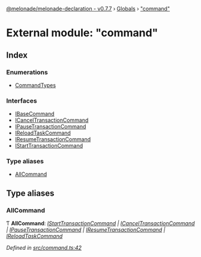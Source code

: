 [@melonade/melonade-declaration - v0.7.7](../README.md) › [Globals](../globals.md) › ["command"](_command_.md)

# External module: "command"

## Index

### Enumerations

* [CommandTypes](../enums/_command_.commandtypes.md)

### Interfaces

* [IBaseCommand](../interfaces/_command_.ibasecommand.md)
* [ICancelTransactionCommand](../interfaces/_command_.icanceltransactioncommand.md)
* [IPauseTransactionCommand](../interfaces/_command_.ipausetransactioncommand.md)
* [IReloadTaskCommand](../interfaces/_command_.ireloadtaskcommand.md)
* [IResumeTransactionCommand](../interfaces/_command_.iresumetransactioncommand.md)
* [IStartTransactionCommand](../interfaces/_command_.istarttransactioncommand.md)

### Type aliases

* [AllCommand](_command_.md#allcommand)

## Type aliases

###  AllCommand

Ƭ **AllCommand**: *[IStartTransactionCommand](../interfaces/_command_.istarttransactioncommand.md) | [ICancelTransactionCommand](../interfaces/_command_.icanceltransactioncommand.md) | [IPauseTransactionCommand](../interfaces/_command_.ipausetransactioncommand.md) | [IResumeTransactionCommand](../interfaces/_command_.iresumetransactioncommand.md) | [IReloadTaskCommand](../interfaces/_command_.ireloadtaskcommand.md)*

*Defined in [src/command.ts:42](https://github.com/devit-tel/melonade-declaration/blob/3e3ea40/src/command.ts#L42)*
